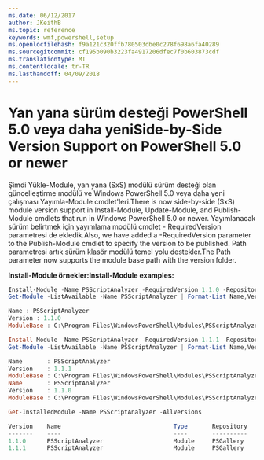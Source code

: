 ```yaml
---
ms.date: 06/12/2017
author: JKeithB
ms.topic: reference
keywords: wmf,powershell,setup
ms.openlocfilehash: f9a121c320ffb780503dbe0c278f698a6fa40289
ms.sourcegitcommit: cf195b090b3223fa4917206dfec7f0b603873cdf
ms.translationtype: MT
ms.contentlocale: tr-TR
ms.lasthandoff: 04/09/2018
---
```

# <a name="side-by-side-version-support-on-powershell-50-or-newer"></a><span data-ttu-id="0dade-102">Yan yana sürüm desteği PowerShell 5.0 veya daha yeni</span><span class="sxs-lookup"><span data-stu-id="0dade-102">Side-by-Side Version Support on PowerShell 5.0 or newer</span></span>

<span data-ttu-id="0dade-103">Şimdi Yükle-Module, yan yana (SxS) modülü sürüm desteği olan güncelleştirme modülü ve Windows PowerShell 5.0 veya daha yeni çalışması Yayımla-Module cmdlet'leri.</span><span class="sxs-lookup"><span data-stu-id="0dade-103">There is now side-by-side (SxS) module version support in Install-Module, Update-Module, and Publish-Module cmdlets that run in Windows PowerShell 5.0 or newer.</span></span>
<span data-ttu-id="0dade-104">Yayımlanacak sürüm belirtmek için yayımlama modülü cmdlet - RequiredVersion parametresi de ekledik.</span><span class="sxs-lookup"><span data-stu-id="0dade-104">Also, we have added a -RequiredVersion parameter to the Publish-Module cmdlet to specify the version to be published.</span></span> <span data-ttu-id="0dade-105">Path parametresi artık sürüm klasör modülü temel yolu destekler.</span><span class="sxs-lookup"><span data-stu-id="0dade-105">The Path parameter now supports the module base path with the version folder.</span></span>

<span data-ttu-id="0dade-106">**Install-Module örnekler:**</span><span class="sxs-lookup"><span data-stu-id="0dade-106">**Install-Module examples:**</span></span>
```powershell
Install-Module -Name PSScriptAnalyzer -RequiredVersion 1.1.0 -Repository PSGallery
Get-Module -ListAvailable -Name PSScriptAnalyzer | Format-List Name,Version,ModuleBase

Name : PSScriptAnalyzer
Version : 1.1.0
ModuleBase : C:\Program Files\WindowsPowerShell\Modules\PSScriptAnalyzer\1.1.0

Install-Module -Name PSScriptAnalyzer -RequiredVersion 1.1.1 -Repository PSGallery
Get-Module -ListAvailable -Name PSScriptAnalyzer | Format-List Name,Version,ModuleBase

Name       : PSScriptAnalyzer
Version    : 1.1.1
ModuleBase : C:\Program Files\WindowsPowerShell\Modules\PSScriptAnalyzer\1.1.1
Name       : PSScriptAnalyzer
Version    : 1.1.0
ModuleBase : C:\Program Files\WindowsPowerShell\Modules\PSScriptAnalyzer\1.1.0

Get-InstalledModule -Name PSScriptAnalyzer -AllVersions

Version    Name                                Type       Repository           Description
-------    ----                                ----       ----------           -----------
1.1.0      PSScriptAnalyzer                    Module     PSGallery            PSScriptAnalyzer provides script analysis...
1.1.1      PSScriptAnalyzer                    Module     PSGallery            PSScriptAnalyzer provides script analysis...
```